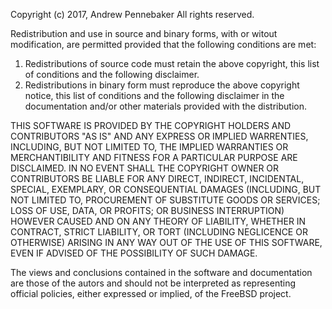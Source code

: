 Copyright (c) 2017, Andrew Pennebaker
All rights reserved.

Redistribution and use in source and binary forms, with or witout
modification, are permitted provided that the following conditions are met:

1. Redistributions of source code must retain the above copyright, this
   list of conditions and the following disclaimer.
2. Redistributions in binary form must reproduce the above copyright notice,
   this list of conditions and the following disclaimer in the documentation
   and/or other materials provided with the distribution.

THIS SOFTWARE IS PROVIDED BY THE COPYRIGHT HOLDERS AND CONTRIBUTORS "AS IS" AND
ANY EXPRESS OR IMPLIED WARRENTIES, INCLUDING, BUT NOT LIMITED TO, THE IMPLIED
WARRANTIES OR MERCHANTIBILITY AND FITNESS FOR A PARTICULAR PURPOSE ARE
DISCLAIMED. IN NO EVENT SHALL THE COPYRIGHT OWNER OR CONTRIBUTORS BE LIABLE FOR
ANY DIRECT, INDIRECT, INCIDENTAL, SPECIAL, EXEMPLARY, OR CONSEQUENTIAL DAMAGES
(INCLUDING, BUT NOT LIMITED TO, PROCUREMENT OF SUBSTITUTE GOODS OR SERVICES;
LOSS OF USE, DATA, OR PROFITS; OR BUSINESS INTERRUPTION) HOWEVER CAUSED AND
ON ANY THEORY OF LIABILITY, WHETHER IN CONTRACT, STRICT LIABILITY, OR TORT
(INCLUDING NEGLICENCE OR OTHERWISE) ARISING IN ANY WAY OUT OF THE USE OF THIS
SOFTWARE, EVEN IF ADVISED OF THE POSSIBILITY OF SUCH DAMAGE.

The views and conclusions contained in the software and documentation are those
of the autors and should not be interpreted as representing official policies,
either expressed or implied, of the FreeBSD project.
